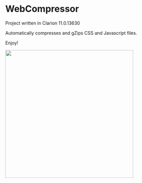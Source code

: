 # WebCompressor

Project written in Clarion 11.0.13630

Automatically compresses and gZips CSS and Javascript files.

Enjoy!

<img src="https://github.com/donridley1972/WebCompressor/WebCompressor/blob/main/Screenshots/MainWindow.png" width=400/>
